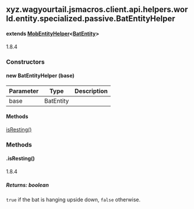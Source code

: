 

xyz.wagyourtail.jsmacros.client.api.helpers.world.entity.specialized.passive.BatEntityHelper
--------------------------------------------------------------------------------------------

#### extends [MobEntityHelper](1.9.2/xyz/wagyourtail/jsmacros/client/api/helpers/world/entity/MobEntityHelper.html)<[BatEntity](https://wagyourtail.xyz/Projects/MinecraftMappingViewer/App?mapping=INTERMEDIARY,YARN&version=1.20.5&search=net/minecraft/entity/passive/BatEntity)>

1.8.4

### Constructors

#### new BatEntityHelper (base)

| Parameter | Type | Description |
|---|---|---|
| base | BatEntity |  |



#### Methods

[isResting()](#isResting-)



### Methods

#### .isResting()

1.8.4


##### Returns: boolean

`true` if the bat is hanging upside down, `false` otherwise.




